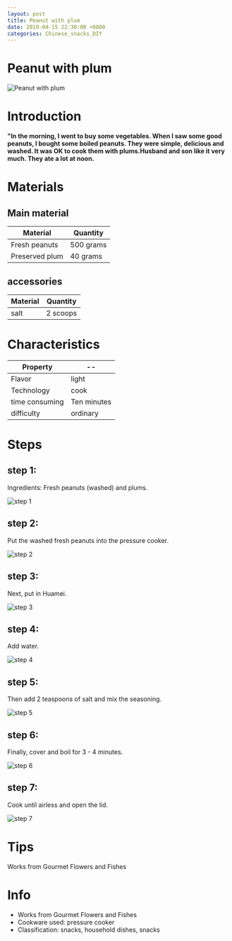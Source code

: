 ```yaml
---
layout: post
title: Peanut with plum
date: 2019-04-15 22:30:00 +0800
categories: Chinese_snacks_DIY
---
```


# Peanut with plum

![Peanut with plum]({{site.baseurl}}/img/417710/417710.jpg)

# Introduction

**"In the morning, I went to buy some vegetables. When I saw some good peanuts, I bought some boiled peanuts. They were simple, delicious and washed. It was OK to cook them with plums.Husband and son like it very much. They ate a lot at noon.**

# Materials


## Main material

Material|Quantity
--|--
Fresh peanuts|500 grams
Preserved plum|40 grams

## accessories

Material|Quantity
--|--
salt|2 scoops

# Characteristics

Property|--
--|--
Flavor|light
Technology|cook
time consuming|Ten minutes
difficulty|ordinary

# Steps

## step 1:

Ingredients: Fresh peanuts (washed) and plums.

![step 1]({{site.baseurl}}/img/417710/1.jpg)

## step 2:

Put the washed fresh peanuts into the pressure cooker.

![step 2]({{site.baseurl}}/img/417710/2.jpg)

## step 3:

Next, put in Huamei.

![step 3]({{site.baseurl}}/img/417710/3.jpg)

## step 4:

Add water.

![step 4]({{site.baseurl}}/img/417710/4.jpg)

## step 5:

Then add 2 teaspoons of salt and mix the seasoning.

![step 5]({{site.baseurl}}/img/417710/5.jpg)

## step 6:

Finally, cover and boil for 3 - 4 minutes.

![step 6]({{site.baseurl}}/img/417710/6.jpg)

## step 7:

Cook until airless and open the lid.

![step 7]({{site.baseurl}}/img/417710/7.jpg)

# Tips

Works from Gourmet Flowers and Fishes

# Info

- Works from Gourmet Flowers and Fishes
- Cookware used: pressure cooker
- Classification: snacks, household dishes, snacks